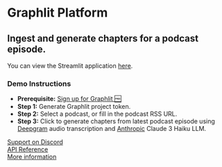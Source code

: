 # Graphlit Platform

## Ingest and generate chapters for a podcast episode.

You can view the Streamlit application [here](https://graphlit-samples-summary-podcast-feed.streamlit.app/).

### Demo Instructions
- **Prerequisite:** [Sign up for Graphlit 🆓](https://docs.graphlit.dev/getting-started/signup)
- **Step 1:** Generate Graphlit project token.
- **Step 2:** Select a podcast, or fill in the podcast RSS URL.
- **Step 3:** Click to generate chapters from latest podcast episode using [Deepgram](https://www.deepgram.com) audio transcription and [Anthropic](https://www.anthropic.com) Claude 3 Haiku LLM.     

[Support on Discord](https://discord.gg/ygFmfjy3Qx)            
[API Reference](https://docs.graphlit.dev/graphlit-data-api/api-reference)     
[More information](https://www.graphlit.com)